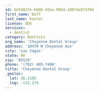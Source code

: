 ```yaml
---
id: bd43817e-b60b-42ea-99b3-248f4e073f04
first_name: Duff
last_name: Kaster
license: DDS
services:
  - dentist
category: Dentists
org_name: 'Cheyenne Dental Group'
address: '10470 W Cheyenne Ave'
city: 'Las Vegas'
state: NV
zip: '89129'
phone: '(702) 405-7400'
title: 'Cheyenne Dental Group'
_geoloc:
  lat: 36.2185
  lng: -115.274
---
```

